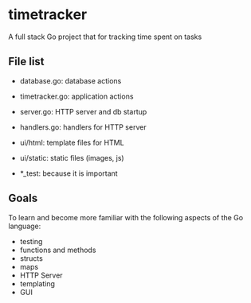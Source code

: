# timetracker

A full stack Go project that for tracking time spent on tasks


## File list
* database.go: database actions
* timetracker.go: application actions
* server.go: HTTP server and db startup
* handlers.go: handlers for HTTP server
* ui/html: template files for HTML
* ui/static: static files (images, js)

* *_test: because it is important

## Goals
To learn and become more familiar with the following aspects of the Go language:
* testing
* functions and methods
* structs
* maps
* HTTP Server
* templating
* GUI

